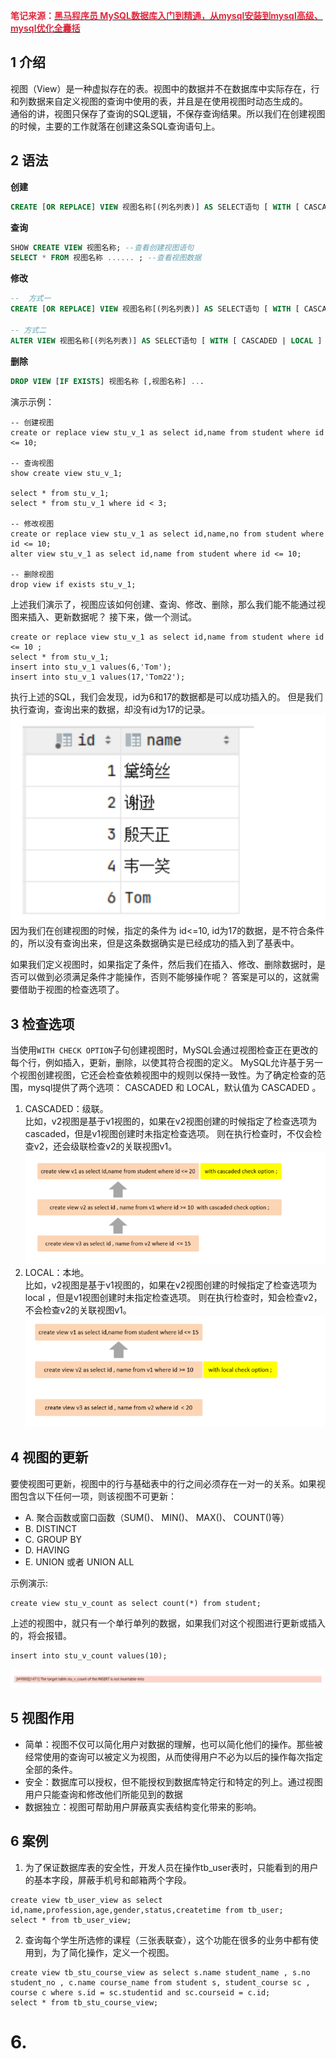 **<font style="color:#DF2A3F;">笔记来源：</font>**[**<font style="color:#DF2A3F;">黑马程序员 MySQL数据库入门到精通，从mysql安装到mysql高级、mysql优化全囊括</font>**](https://www.bilibili.com/video/BV1Kr4y1i7ru/?spm_id_from=333.337.search-card.all.click&vd_source=e8046ccbdc793e09a75eb61fe8e84a30)

## 1 介绍
视图（View）是一种虚拟存在的表。视图中的数据并不在数据库中实际存在，行和列数据来自定义视图的查询中使用的表，并且是在使用视图时动态生成的。  
通俗的讲，视图只保存了查询的SQL逻辑，不保存查询结果。所以我们在创建视图的时候，主要的工作就落在创建这条SQL查询语句上。

## 2 语法
**创建**

```sql
CREATE [OR REPLACE] VIEW 视图名称[(列名列表)] AS SELECT语句 [ WITH [ CASCADED | LOCAL ] CHECK OPTION ]
```



**查询**

```sql
SHOW CREATE VIEW 视图名称; --查看创建视图语句
SELECT * FROM 视图名称 ...... ; --查看视图数据
```

  
**修改**

```sql
--  方式一
CREATE [OR REPLACE] VIEW 视图名称[(列名列表)] AS SELECT语句 [ WITH [ CASCADED | LOCAL ] CHECK OPTION ]

-- 方式二
ALTER VIEW 视图名称[(列名列表)] AS SELECT语句 [ WITH [ CASCADED | LOCAL ] CHECK OPTION ]
```

  
**删除**

```sql
DROP VIEW [IF EXISTS] 视图名称 [,视图名称] ...
```

  
演示示例：

```plsql
-- 创建视图 
create or replace view stu_v_1 as select id,name from student where id <= 10; 

-- 查询视图 
show create view stu_v_1;

select * from stu_v_1; 
select * from stu_v_1 where id < 3; 

-- 修改视图 
create or replace view stu_v_1 as select id,name,no from student where id <= 10; 
alter view stu_v_1 as select id,name from student where id <= 10;

-- 删除视图 
drop view if exists stu_v_1;
```



上述我们演示了，视图应该如何创建、查询、修改、删除，那么我们能不能通过视图来插入、更新数据呢？ 接下来，做一个测试。

```plsql
create or replace view stu_v_1 as select id,name from student where id <= 10 ; 
select * from stu_v_1; 
insert into stu_v_1 values(6,'Tom'); 
insert into stu_v_1 values(17,'Tom22');
```

执行上述的SQL，我们会发现，id为6和17的数据都是可以成功插入的。 但是我们执行查询，查询出来的数据，却没有id为17的记录。  
![](images/181.png)  
因为我们在创建视图的时候，指定的条件为 id<=10, id为17的数据，是不符合条件的，所以没有查询出来，但是这条数据确实是已经成功的插入到了基表中。

如果我们定义视图时，如果指定了条件，然后我们在插入、修改、删除数据时，是否可以做到必须满足条件才能操作，否则不能够操作呢？ 答案是可以的，这就需要借助于视图的检查选项了。

## 3 检查选项
当使用`WITH CHECK OPTION`子句创建视图时，MySQL会通过视图检查正在更改的每个行，例如插入，更新，删除，以使其符合视图的定义。 MySQL允许基于另一个视图创建视图，它还会检查依赖视图中的规则以保持一致性。为了确定检查的范围，mysql提供了两个选项： CASCADED 和 LOCAL，默认值为 CASCADED 。

1.  CASCADED：级联。  
比如，v2视图是基于v1视图的，如果在v2视图创建的时候指定了检查选项为 cascaded，但是v1视图创建时未指定检查选项。 则在执行检查时，不仅会检查v2，还会级联检查v2的关联视图v1。  
![](images/182.png)
2. LOCAL：本地。  
比如，v2视图是基于v1视图的，如果在v2视图创建的时候指定了检查选项为 local ，但是v1视图创建时未指定检查选项。 则在执行检查时，知会检查v2，不会检查v2的关联视图v1。  
![](images/183.png)

## 4 视图的更新
要使视图可更新，视图中的行与基础表中的行之间必须存在一对一的关系。如果视图包含以下任何一项，则该视图不可更新：

+ A. 聚合函数或窗口函数（SUM()、 MIN()、 MAX()、 COUNT()等）
+ B. DISTINCT
+ C. GROUP BY
+ D. HAVING
+ E. UNION 或者 UNION ALL

示例演示:

```plsql
create view stu_v_count as select count(*) from student;
```

上述的视图中，就只有一个单行单列的数据，如果我们对这个视图进行更新或插入的，将会报错。

```plsql
insert into stu_v_count values(10);
```

![](images/184.png)

## 5 视图作用
+ 简单：视图不仅可以简化用户对数据的理解，也可以简化他们的操作。那些被经常使用的查询可以被定义为视图，从而使得用户不必为以后的操作每次指定全部的条件。
+ 安全：数据库可以授权，但不能授权到数据库特定行和特定的列上。通过视图用户只能查询和修改他们所能见到的数据
+ 数据独立：视图可帮助用户屏蔽真实表结构变化带来的影响。

## 6 案例


1. 为了保证数据库表的安全性，开发人员在操作tb_user表时，只能看到的用户的基本字段，屏蔽手机号和邮箱两个字段。

```plsql
create view tb_user_view as select id,name,profession,age,gender,status,createtime from tb_user; 
select * from tb_user_view;
```

2. 查询每个学生所选修的课程（三张表联查），这个功能在很多的业务中都有使用到，为了简化操作，定义一个视图。

```plsql
create view tb_stu_course_view as select s.name student_name , s.no student_no , c.name course_name from student s, student_course sc , course c where s.id = sc.studentid and sc.courseid = c.id; 
select * from tb_stu_course_view;
```



# 6. 
